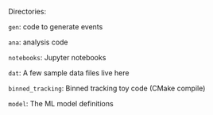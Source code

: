 Directories:

`gen`: code to generate events

`ana`: analysis code

`notebooks`: Jupyter notebooks

`dat`: A few sample data files live here

`binned_tracking`: Binned tracking toy code (CMake compile)

`model`: The ML model definitions
